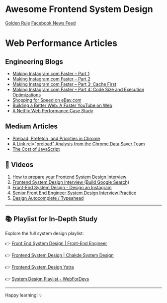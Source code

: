 # Awesome Frontend System Design

[Golden Rule](Golden-Rule.md)
[Facebook News Feed](Facebook-News-Feed.md)

# Web Performance Articles

## Engineering Blogs

- [Making Instagram.com Faster – Part 1](https://instagram-engineering.com/making-instagram-com-faster-part-1-62cc0c327538)
- [Making Instagram.com Faster – Part 2](https://instagram-engineering.com/making-instagram-com-faster-part-2-f350c8fba0d4)
- [Making Instagram.com Faster – Part 3: Cache First](https://instagram-engineering.com/making-instagram-com-faster-part-3-cache-first-6f3f130b9669)
- [Making Instagram.com Faster – Part 4: Code Size and Execution Optimizations](https://instagram-engineering.com/making-instagram-com-faster-code-size-and-execution-optimizations-part-4-57668be796a8)
- [Shopping for Speed on eBay.com](https://medium.com/@addyosmani/shopping-for-speed-on-ebay-com-6229711d7573)
- [Building a Better Web: A Faster YouTube on Web](https://medium.com/@addyosmani/building-a-better-web-a-faster-youtube-on-web-24b1dc03716)
- [A Netflix Web Performance Case Study](https://medium.com/dev-channel/a-netflix-web-performance-case-study-c0bcde26a9d9)

## Medium Articles

- [Preload, Prefetch, and Priorities in Chrome](https://medium.com/reloading/preload-prefetch-and-priorities-in-chrome-776165961bbf)
- [A Link rel="preload" Analysis from the Chrome Data Saver Team](https://medium.com/reloading/a-link-rel-preload-analysis-from-the-chrome-data-saver-team-5edf54b08715)
- [The Cost of JavaScript](https://medium.com/dev-channel/the-cost-of-javascript-84009f51e99e)

## 🎥 Videos

1. [How to prepare your Frontend System Design Interview](https://www.youtube.com/watch?v=JhcW0fuR_ig)
2. [Frontend System Design Interview (Build Google Search)](https://www.youtube.com/watch?v=jVMqj8A7Fpk)
3. [Front-End System Design - Design an Instagram](https://www.youtube.com/watch?v=LCnkSLRJRwM)
4. [Senior Front End Engineer System Design Interview Practice](https://www.youtube.com/watch?v=RJOEJ4ghTP4)
5. [Design Autocomplete / Typeahead](https://www.youtube.com/watch?v=Ntmy-z-b4pk)

---

## 📚 Playlist for In-Depth Study

Explore the full system design playlist:

👉 [Front End System Design | Front-End Engineer](https://www.youtube.com/playlist?list=PLI9W87-Dqn7j_x6QtR6sUjycJR7nQLBqT)

👉 [Frontend System Design | Chakde System Design](https://www.youtube.com/playlist?list=PL4CFloQ4GGWICE0Tz6iXKfN3XWkXRlboU)

👉 [Frontend System Design Yatra ](https://www.youtube.com/playlist?list=PLe3J6mZBq1xVDr297Yg0p1SHbdj_Oceld)

👉 [System Design Playlist - WebForDevs](https://www.youtube.com/playlist?list=PL2M5yZr78G0rkhHnEhH7kQuhJ8akiLOnT)

---

Happy learning! 💡

